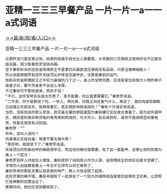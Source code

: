 # 亚精一三三三早餐产品 一片一片一a一一a式词语

<a href="https://m8k3.cc">→→最/新/观/看/入/口←←</a>

亚精一三三三早餐产品 一片一片一a一一a式词语
  
    北俱芦洲乃是苦寒之地，妖族的炼器手段也比人族要差，大多数的三花境妖王使用的也不过是天级兵器，很少能看到灵宝级兵器。
    至于秦斩斩杀的这些金刚境妖王手里拿的兵器甚至压根就没有品级，只是当做棒槌砸人！
    所以说能够搜罗到这件天级顶尖护体宝衣遁甲衣，也算是秦斩的运气。
    他斩杀的金刚境妖王之中实力最强的几个之一，身上的宝物无数，应该是某位妖族大人物的弟子或者子孙，要不然身家不会这么丰厚。
    不过秦斩可不管他是谁，照杀不误！
    “不行，这件宝甲实在是太珍贵了，我不能要，你比我更需要它。”秦修罗说道。
    “二牛哥，你不是都说了吗，一世人，两兄弟，你我之间还客气什么，再说了，我的肉身防御都已经堪比天级宝衣，我再穿着它，其实很影响我发挥的！”秦斩十分诚实地说道。
    当然，没有他说的那么夸张，其实最主要的原因是因为秦斩嫌它实在是太难看了，因为这件遁甲衣，确实是利用异种灵龟的龟壳炼制而成的，可大可小，前后成拱形，虽然不是很明显的像龟壳，但是总感觉有点别扭。
    秦修罗：“”
    听听，这叫人话吗？
    肉身堪比天级兵器，简直不要太强大啊！
    “那好吧，我就收下了。”秦修罗说道。
    天级顶尖的防御战甲的确是很罕见，而且他的确也很需要，有了这一套盔甲，足够让他的防御力再上一个层次！
    秦修罗招呼人开始生火做饭，秦斩提供了纯阳真火作为火源，金刚境妖王的肉实在是太坚硬了，寻常的火焰就算是煮上一年也不见得可以将它煮熟了。
    秦斩带来的那些灵果以及妖族的特产，两人大快朵颐了起来。
    这些灵果的确不错，秦斩早就挑了一批放在了一个较大的储物戒指里面交给锦衣卫兄弟，让其帮忙给神都的武曌送去了。
    算算时间，她也应该快要收到了。
